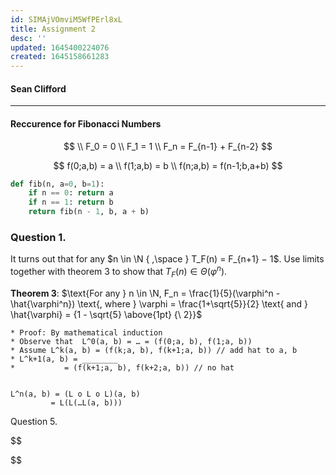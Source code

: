 ```yaml
---
id: SIMAjVOmviM5WfPErl8xL
title: Assignment 2
desc: ''
updated: 1645400224076
created: 1645158661283
---
```

#### Sean Clifford

* * *

#### Reccurence for Fibonacci Numbers

$$
\\
F_0 = 0
\\
F_1 = 1
\\
F_n = F_{n-1} + F_{n-2}
$$

$$
f(0;a,b) = a
\\
f(1;a,b) = b
\\
f(n;a,b) = f(n-1;b,a+b)
$$

```python
def fib(n, a=0, b=1):
    if n == 0: return a
    if n == 1: return b
    return fib(n - 1, b, a + b)
```

### Question 1.

It turns out that for any $n \in \N { ,\space } T_F(n) = F_{n+1} − 1$. Use limits together with theorem 3 to show that
$T_F(n) \in \Theta(\varphi^n).$

**Theorem 3**: $\text{For any } n \in \N, F_n = \frac{1}{5}(\varphi^n - \hat{\varphi^n}) \text{, where } \varphi = \frac{1+\sqrt{5}}{2} \text{ and } \hat{\varphi} = {1 - \sqrt{5} \above{1pt} {\ 2}}$

```
* Proof: By mathematical induction
* Observe that  L^0(a, b) = … = (f(0;a, b), f(1;a, b))
* Assume L^k(a, b) = (f(k;a, b), f(k+1;a, b)) // add hat to a, b
* L^k+1(a, b) = ________
* 		    = (f(k+1;a, b), f(k+2;a, b)) // no hat


L^n(a, b) = (L o L o L)(a, b)
		 = L(L(…L(a, b)))
```

Question 5.

$$


$$

